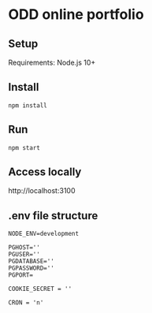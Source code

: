 # ODD online portfolio

## Setup
Requirements:
Node.js 10+


## Install
```
npm install
```

## Run
```
npm start
```

## Access locally
http://localhost:3100

## .env file structure
```
NODE_ENV=development

PGHOST=''
PGUSER=''
PGDATABASE=''
PGPASSWORD=''
PGPORT=

COOKIE_SECRET = ''

CRON = 'n'
```
